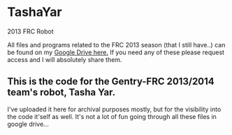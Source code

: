 # TashaYar
2013 FRC Robot

All files and programs related to the FRC 2013 season (that I still have..) can be found on my <a href="https://drive.google.com/drive/folders/0Bz94eU4gW1-3NkswMnpJclZyRUU?usp=sharing">Google Drive here.</a>
If you need any of these please request access and I will absolutely share them. 


<h2>This is the code for the Gentry-FRC 2013/2014 team's robot, Tasha Yar.</h2>
I've uploaded it here for archival purposes mostly, but for the visibility into the code it'self as well. It's not a lot of fun going through all these files in google drive...
